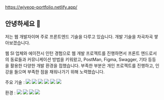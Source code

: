https://wjyeop-portfolio.netlify.app/

## 안녕하세요 👋<br/>
저는 웹 개발자이며 주로 프론트엔드 기술을 다루고 있습니다.
개발 기술을 차곡차곡 쌓아보겠습니다.

웹 SI 업체와 에이전시 인턴 경험으로 웹 개발 프로젝트를 진행하면서 프론트 엔드로서의 동료들과 커뮤니케이션 방법을 키워왔고, PostMan, Figma, Swagger, 기타 등등을 활용한 다양한 개발 환경을 접했습니다.
부족한 부분은 개인 프로젝트를 진행하고, 인강을 들으며 부족한 점을 채워나가기 위해 노력했습니다.

주요 기술 : 
<img src="https://img.shields.io/badge/JavaScript-F7DF1E?style=plastic&logo=JavaScript&logoColor=white"/>
<img src="https://img.shields.io/badge/TypeScript-3178C6?style=plastic&logo=TypeScript&logoColor=white"/>
<img src="https://img.shields.io/badge/HTML-E34F26?style=plastic&logo=HTML&logoColor=white"/>
<img src="https://img.shields.io/badge/CSS-1572B6?style=plastic&logo=CSS&logoColor=white"/>
<img src="https://img.shields.io/badge/React-61DAFB?style=plastic&logo=React&logoColor=white"/>
<img src="https://img.shields.io/badge/Recoil-61DAFB?style=plastic&logo=Recoil&logoColor=white"/>

환경 :
<img src="https://img.shields.io/badge/Github-181717?style=plastic&logo=Github&logoColor=white"/>
<img src="https://img.shields.io/badge/Postman-FF6C37?style=plastic&logo=Postman&logoColor=white"/>
<img src="https://img.shields.io/badge/Swagger-85EA2D?style=plastic&logo=Swagger&logoColor=white"/>
<img src="https://img.shields.io/badge/Figma-F24E1E?style=plastic&logo=Figma&logoColor=white"/>
